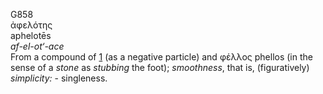 <body>
  <p>G858<br>  ἀφελότης  <br> aphelotēs  <br><i>af-el-ot‘-ace </i><br>From a compound of <a href="g0001.htm">1</a> (as a negative particle) and   φέλλος    phellos   (in the sense of a <i>stone</i> as <i>stubbing</i> the foot); <i>smoothness</i>, that is, (figuratively) <i>simplicity:</i> - singleness.<br></p>
 </body>